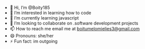 - 👋 Hi, I’m @Boity185
- 👀 I’m interested in learning how to code
- 🌱 I’m currently learning javascript
- 💞️ I’m looking to collaborate on .software development projects
- 📫 How to reach me email me at boitumelomielies3@gmail.com
- 😄 Pronouns: she/her
- ⚡ Fun fact: im outgoing

<!---
Boity185/Boity185 is a ✨ special ✨ repository because its `README.md` (this file) appears on your GitHub profile.
You can click the Preview link to take a look at your changes.
--->
